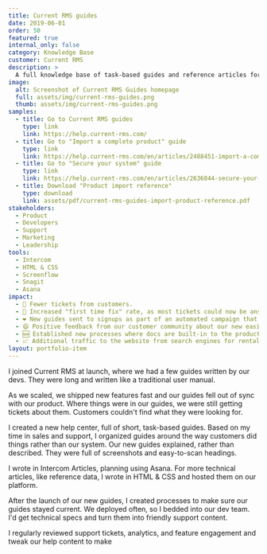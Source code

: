 ```yaml
---
title: Current RMS guides
date: 2019-06-01
order: 50
featured: true
internal_only: false
category: Knowledge Base
customer: Current RMS
description: >
  A full knowledge base of task-based guides and reference articles for the market leading rental software.
image:
  alt: Screenshot of Current RMS Guides homepage
  full: assets/img/current-rms-guides.png
  thumb: assets/img/current-rms-guides.png
samples:
  - title: Go to Current RMS guides
    type: link
    link: https://help.current-rms.com/
  - title: Go to "Import a complete product" guide
    type: link
    link: https://help.current-rms.com/en/articles/2488451-import-a-complete-product
  - title: Go to "Secure your system" guide
    type: link
    link: https://help.current-rms.com/en/articles/2636844-secure-your-current-rms-system
  - title: Download "Product import reference"
    type: download
    link: assets/pdf/current-rms-guides-import-product-reference.pdf
stakeholders:
  - Product
  - Developers
  - Support
  - Marketing
  - Leadership
tools:
  - Intercom
  - HTML & CSS
  - Screenflow
  - Snagit
  - Asana
impact:
  - 🤫 Fewer tickets from customers.
  - 🥇 Increased "first time fix" rate, as most tickets could now be answered with a guide.
  - ❤️ New guides sent to signups as part of an automated campaign that saw an uptick in conversion to paying.
  - 😄 Positive feedback from our customer community about our new easier to understand guides.
  - 🆕 Established new processes where docs are built-in to the product development lifecycle, so docs were always up-to-date.
  - 📈 Additional traffic to the website from search engines for rental software queries.
layout: portfolio-item
---
```

I joined Current RMS at launch, where we had a few guides written by our devs. They were long and written like a traditional user manual.

As we scaled, we shipped new features fast and our guides fell out of sync with our product. Where things were in our guides, we were still getting tickets about them. Customers couldn't find what they were looking for.

I created a new help center, full of short, task-based guides. Based on my time in sales and support, I organized guides around the way customers did things rather than our system. Our new guides explained, rather than described. They were full of screenshots and easy-to-scan headings.

I wrote in Intercom Articles, planning using Asana. For more technical articles, like reference data, I wrote in HTML & CSS and hosted them on our platform.

After the launch of our new guides, I created processes to make sure our guides stayed current. We deployed often, so I bedded into our dev team. I'd get technical specs and turn them into friendly support content.

I regularly reviewed support tickets, analytics, and feature engagement and tweak our help content to make
